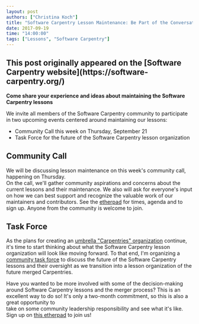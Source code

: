 ```yaml
---
layout: post
authors: ["Christina Koch"]
title: "Software Carpentry Lesson Maintenance: Be Part of the Conversation!"
date: 2017-09-19
time: "14:00:00"
tags: ["Lessons", "Software Carpentry"]
---
```


<h2>This post originally appeared on the [Software Carpentry website](https://software-carpentry.org/)</h2>

**Come share your experience and ideas about maintaining the Software Carpentry lessons**

We invite all members of the Software Carpentry community to 
participate in two upcoming events centered around maintaining 
our lessons: 

* Community Call this week on Thursday, September 21
* Task Force for the future of the Software Carpentry lesson organization

## Community Call

We will be discussing lesson maintenance on this week's community call, 
happening on Thursday.  
On the call, we'll gather community aspirations and concerns 
about the current lessons and their maintenance.  We also will 
ask for everyone's input on how we can best support and
recognize the valuable work of our maintainers and contributors.
See the [etherpad](http://pad.software-carpentry.org/community-call-2017-09-20)
for times, agenda and to sign up.  Anyone from the community is welcome to join. 

## Task Force

As the plans for creating an [umbrella "Carpentries" organization](https://software-carpentry.org/blog/2017/09/merger.html) 
continue, it's time to start thinking about what the Software Carpentry 
lesson organization will look like moving forward.  To that end, I'm organizing 
a [community task force](https://github.com/swcarpentry/board/tree/master/TaskForces/2017-swc-lesson-org) to 
discuss the future of the Software Carpentry lessons and their 
oversight as we transition into a lesson organization 
of the future merged Carpentries.  

Have you wanted to be more involved with some of the decision-making around 
Software Carpentry lessons and the merger process?  This is an excellent way to do so!  It's 
only a two-month commitment, so this is also a great opportunity to  
take on some community leadership responsibility and see what it's like.  Sign up 
on [this etherpad](http://pad.software-carpentry.org/swc-lesson-org) to join us!  


